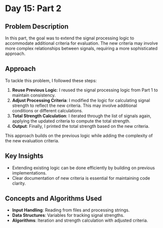 # Day 15: Part 2 

## Problem Description
In this part, the goal was to extend the signal processing logic to accommodate additional criteria for evaluation. The new criteria may involve more complex relationships between signals, requiring a more sophisticated approach.

## Approach
To tackle this problem, I followed these steps:
1. **Reuse Previous Logic**: I reused the signal processing logic from Part 1 to maintain consistency.
2. **Adjust Processing Criteria**: I modified the logic for calculating signal strength to reflect the new criteria. This may involve additional conditions or different calculations.
3. **Total Strength Calculation**: I iterated through the list of signals again, applying the updated criteria to compute the total strength.
4. **Output**: Finally, I printed the total strength based on the new criteria.

This approach builds on the previous logic while adding the complexity of the new evaluation criteria.

## Key Insights
- Extending existing logic can be done efficiently by building on previous implementations.
- Clear documentation of new criteria is essential for maintaining code clarity.

## Concepts and Algorithms Used
- **Input Handling**: Reading from files and processing strings.
- **Data Structures**: Variables for tracking signal strengths.
- **Algorithms**: Iteration and strength calculation with adjusted criteria.